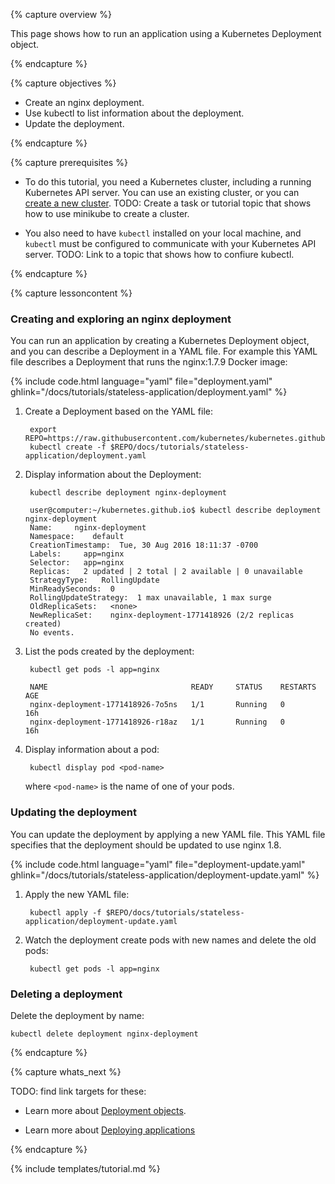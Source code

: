 ---
---

{% capture overview %}

This page shows how to run an application using a Kubernetes Deployment object.

{% endcapture %}


{% capture objectives %}

* Create an nginx deployment.
* Use kubectl to list information about the deployment.
* Update the deployment.

{% endcapture %}


{% capture prerequisites %}

* To do this tutorial, you need a Kubernetes cluster, including a running
  Kubernetes API server. You can use an existing cluster, or you can
  [create a new cluster](). TODO: Create a task or tutorial topic that shows how
  to use minikube to create a cluster.

* You also need to have `kubectl` installed on your local machine, and `kubectl`
  must be configured to communicate with your Kubernetes API server. TODO: Link
  to a topic that shows how to confiure kubectl.

{% endcapture %}


{% capture lessoncontent %}

### Creating and exploring an nginx deployment

You can run an application by creating a Kubernetes Deployment object, and you
can describe a Deployment in a YAML file. For example this YAML file describes
a Deployment that runs the nginx:1.7.9 Docker image:

{% include code.html language="yaml" file="deployment.yaml" ghlink="/docs/tutorials/stateless-application/deployment.yaml" %}

1. Create a Deployment based on the YAML file:

        export REPO=https://raw.githubusercontent.com/kubernetes/kubernetes.github.io/{{page.docsbranch}}
        kubectl create -f $REPO/docs/tutorials/stateless-application/deployment.yaml

1. Display information about the Deployment:

        kubectl describe deployment nginx-deployment

        user@computer:~/kubernetes.github.io$ kubectl describe deployment nginx-deployment
        Name:     nginx-deployment
        Namespace:    default
        CreationTimestamp:  Tue, 30 Aug 2016 18:11:37 -0700
        Labels:     app=nginx
        Selector:   app=nginx
        Replicas:   2 updated | 2 total | 2 available | 0 unavailable
        StrategyType:   RollingUpdate
        MinReadySeconds:  0
        RollingUpdateStrategy:  1 max unavailable, 1 max surge
        OldReplicaSets:   <none>
        NewReplicaSet:    nginx-deployment-1771418926 (2/2 replicas created)
        No events.

1. List the pods created by the deployment:

        kubectl get pods -l app=nginx

        NAME                                READY     STATUS    RESTARTS   AGE
        nginx-deployment-1771418926-7o5ns   1/1       Running   0          16h
        nginx-deployment-1771418926-r18az   1/1       Running   0          16h

1. Display information about a pod:

        kubectl display pod <pod-name>

    where `<pod-name>` is the name of one of your pods.

### Updating the deployment

You can update the deployment by applying a new YAML file. This YAML file
specifies that the deployment should be updated to use nginx 1.8.

{% include code.html language="yaml" file="deployment-update.yaml" ghlink="/docs/tutorials/stateless-application/deployment-update.yaml" %}

1. Apply the new YAML file:

        kubectl apply -f $REPO/docs/tutorials/stateless-application/deployment-update.yaml

1. Watch the deployment create pods with new names and delete the old pods:

        kubectl get pods -l app=nginx

### Deleting a deployment

Delete the deployment by name:

    kubectl delete deployment nginx-deployment

{% endcapture %}


{% capture whats_next %}

TODO: find link targets for these:

* Learn more about [Deployment objects]().

* Learn more about [Deploying applications]()

{% endcapture %}

{% include templates/tutorial.md %}
